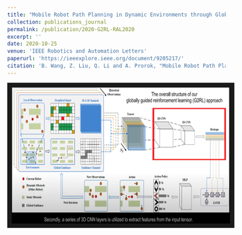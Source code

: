 ```yaml
---
title: "Mobile Robot Path Planning in Dynamic Environments through Globally Guided Reinforcement Learning"
collection: publications_journal
permalink: /publication/2020-G2RL-RAL2020
excerpt: ''
date: 2020-10-25
venue: 'IEEE Robotics and Automation Letters'
paperurl: 'https://ieeexplore.ieee.org/document/9205217/'
citation: 'B. Wang, Z. Liu, Q. Li and A. Prorok, "Mobile Robot Path Planning in Dynamic Environments Through Globally Guided Reinforcement Learning," in IEEE Robotics and Automation Letters, vol. 5, no. 4, pp. 6932-6939, Oct. 2020, doi: 10.1109/LRA.2020.3026638.'
---
```

<a href="https://youtu.be/KbAp38QYU9o
" target="_blank"><img src="/images/customized/G2RL2020.png" 
alt="IMAGE ALT TEXT HERE" width="560" height="315" border="10" /></a>



